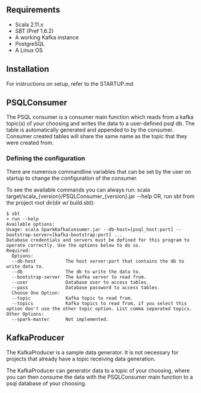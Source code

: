 ## Requirements  
* Scala 2.11.x
* SBT (Pref 1.6.2)
* A working Kafka instance
* PostgreSQL
* A Linux OS

## Installation

For instructions on setup, refer to the STARTUP.md

## PSQLConsumer  
The PSQL consumer is a consumer main function which reads from a kafka topic(s) of your choosing and writes the data to a user-defined psql db.  The table is automatically generated 
and appended to by the consumer.  Consumer created tables will share the same name as the topic that they were created from.

### Defining the configuration  
There are numerous commandline variables that can be set by the user on startup to change the configuration of the consumer.

To see the available commands you can always run:  scala target/scala_{version}/PSQLConsumer_{version}.jar --help
OR, run sbt from the project root dir(dir w/ build.sbt):
```
$ sbt
> run --help
Available options:  
Usage: scala SparkKafkaConsumer.jar --db-host=[psql_host:port] --bootstrap-server=[kafka-bootstrap:port] ...  
Database credentials and servers must be defined for this program to operate correctly. Use the options below to do so.  
Required:  
  Options: 
  --db-host           The host server:port that contains the db to write data to.  
  --db                The db to write the data to.  
  --bootstrap-server  The kafka server to read from.  
  --user              Database user to access tables.  
  --pass              Database password to access tables.  
  Choose One Option:  
  --topic             Kafka topic to read from.  
  --topics            Kafka topics to read from, if you select this option don't use the other topic option. List comma separated topics.  
Other Options:  
  --spark-master      Not implemented.  
```

## KafkaProducer  
The KafkaProducer is a sample data generator.  It is not necessary for projects that already have a topic receiving data generation.

The KafkaProducer can generator data to a topic of your choosing, where you can then consume the data with the PSQLConsumer main function to a psql database of your choosing.






